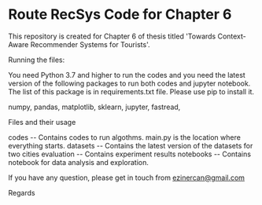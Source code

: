 # Route RecSys Code for Chapter 6

This repository is created for Chapter 6 of thesis titled 'Towards Context-Aware Recommender Systems for Tourists'.

Running the files:

You need Python 3.7 and higher to run the codes and you need the latest version of the following packages to run both codes and jupyter notebook. The list of this package is in requirements.txt file. Please use pip to install it.
 
numpy, 
pandas,
matplotlib,
sklearn,
jupyter,
fastread, 

Files and their usage

codes -- Contains codes to run algothms. main.py is the location where everything starts.
datasets -- Contains the latest version of the datasets for two cities
evaluation -- Contains experiment results
notebooks -- Contains notebook for data analysis and exploration. 

If you have any question, please get in touch from ezinercan@gmail.com

Regards


